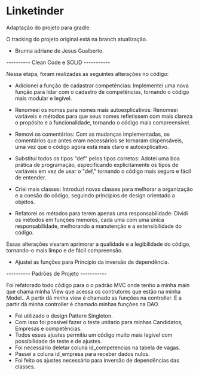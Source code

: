 # Linketinder

Adaptação do projeto para gradle.

O tracking do projeto original está na branch atualização.

- Brunna adriane de Jesus Gualberto.

---------- Clean Code e SOLID -----------

Nessa etapa, foram realizadas as seguintes alterações no código:

 - Adicionei a função de cadastrar competências: Implementei uma nova função para lidar com o cadastro de competências, tornando o código mais modular e legível.

 - Renomeei os nomes para nomes mais autoexplicativos: Renomeei variáveis e métodos para que seus nomes refletissem com mais clareza o propósito e a funcionalidade, tornando o código mais compreensível.

 - Removi os comentários: Com as mudanças implementadas, os comentários que antes eram necessários se tornaram dispensáveis, uma vez que o código agora está mais claro e autoexplicativo.

 - Substituí todos os tipos "def" pelos tipos corretos: Adotei uma boa prática de programação, especificando explicitamente os tipos de variáveis em vez de usar o "def," tornando o código mais seguro e fácil de entender.

 - Criei mais classes: Introduzi novas classes para melhorar a organização e a coesão do código, seguindo princípios de design orientado a objetos.

 - Refatorei os métodos para terem apenas uma responsabilidade: Dividi os métodos em funções menores, cada uma com uma única responsabilidade, melhorando a manutenção e a extensibilidade do código.

Essas alterações visaram aprimorar a qualidade e a legibilidade do código, tornando-o mais limpo e de fácil compreensão.

- Ajustei as funções para Princípio da inversão de dependência.

---------- Padrões de Projeto -----------

Foi refatorado todo código para o o padrão MVC onde tenho a minha main que chama minha View que acessa os contrutores que estão na minha Model..
A partir dá minha view é chamado as funções na controller.
E a partir dá minha controller é chamado minhas funções na DAO.

- Foi utilizado o design Pattern Singleton.
- Com isso foi possível fazer o teste unitario para minhas Candidatos, Empresas e competências.
- Todos esses ajustes permitiu um código muito mais legivel com possibilidade de teste e de ajustes.
- Foi necessário deletar coluna id_competencias na tabela de vagas.
- Passei a coluna id_empresa para receber dados nulos.
- Foi feito os ajustes necessário para inversão de dependências das classes.   
